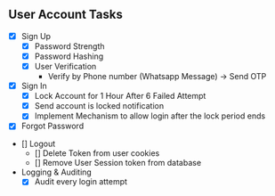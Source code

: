 ## User Account Tasks

- [x] Sign Up
  - [x] Password Strength
  - [x] Password Hashing
  - [x] User Verification
    - Verify by Phone number (Whatsapp Message) -> Send OTP
- [x] Sign In
  - [x] Lock Account for 1 Hour After 6 Failed Attempt
  - [x] Send account is locked notification
  - [x] Implement Mechanism to allow login after the lock period ends
- [X] Forgot Password
- [] Logout
  - [] Delete Token from user cookies
  - [] Remove User Session token from database
- Logging & Auditing
  - [X] Audit every login attempt